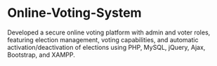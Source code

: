 # Online-Voting-System
Developed a secure online voting platform with admin and voter roles, featuring election management, voting capabilities, and automatic activation/deactivation of elections using PHP, MySQL, jQuery, Ajax, Bootstrap, and XAMPP.
